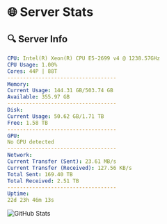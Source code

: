 # 🌐 Server Stats
## 🔍 Server Info
```yaml
CPU: Intel(R) Xeon(R) CPU E5-2699 v4 @ 1238.57GHz
CPU Usage: 1.00%
Cores: 44P | 88T
-----------------------------------
Memory:
Current Usage: 144.31 GB/503.74 GB
Available: 355.97 GB
-----------------------------------
Disk:
Current Usage: 50.62 GB/1.71 TB
Free: 1.58 TB
-----------------------------------
GPU:
No GPU detected
-----------------------------------
Network:
Current Transfer (Sent): 23.61 MB/s
Current Transfer (Received): 127.56 KB/s
Total Sent: 169.40 TB
Total Received: 2.51 TB
-----------------------------------
Uptime:
22d 23h 46m 13s
```
![GitHub Stats](https://img.shields.io/badge/Updated-2025-03-02_22:29:31-blue)